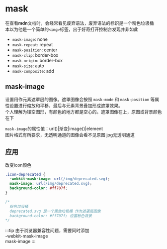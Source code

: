 # mask

在查看**mdn**文档时，会经常看见废弃语法，废弃语法的标识是一个粉色垃圾桶<span class="icon icon-deprecated"></span>  
本以为他是一个简单的`<img>`标签，出于好奇打开控制台发现并非如此

* `mask-image`: none
* `mask-repeat`: repeat
* `mask-position`: center
* `mask-clip`: border-box
* `mask-origin`: border-box
* `mask-size`: auto
* `mask-composite`: add

## mask-image

设置用作元素遮罩层的图像。遮罩图像会按照 `mask-mode`<span class="icon icon-experimental"></span>   和 `mask-position` 等属性设置进行缩放和平移，最后与元素背景叠加形成遮罩效果。  
个人理解为镂空图形，有颜色的地方都是空心的。遮罩图像在上，原图或背景颜色在下

`mask-image`的属性值：url()|渐变|image()|element  
图片格式有所要求，无透明通道的图像会看不见原图 jpg无透明通道

## 应用
改变icon颜色
```css
.icon-deprecated {
  -webkit-mask-image: url(/img/deprecated.svg);
  mask-image: url(/img/deprecated.svg);
  background-color: #ff707f;
}

/*
  粉色垃圾桶
  deprecated.svg 是一个黑色垃圾桶 作为遮罩层图像
  background-color: #ff707f; 设置粉色背景
*/
```
:::tip
由于浏览器兼容性问题，需要同时添加  
-webkit-mask-image  
mask-image
:::

<div class="xixi icon"></div>


<style>
  @import '/css/common.css';
  
  .xixi {
    -webkit-mask-image: url("data:image/svg+xml,%3Csvg xmlns='http://www.w3.org/2000/svg' viewBox='0 0 512 512'%3E%3Cpath d='M224%20387.814V512L32 320l192-192v126.912C447.375 260.152 437.794 103.016 380.93 0 521.287 151.707 491.48 394.785 224 387.814z'/%3E%3C/svg%3E");
    mask-image: url("data:image/svg+xml,%3Csvg xmlns='http://www.w3.org/2000/svg' viewBox='0 0 512 512'%3E%3Cpath d='M224%20387.814V512L32 320l192-192v126.912C447.375 260.152 437.794 103.016 380.93 0 521.287 151.707 491.48 394.785 224 387.814z'/%3E%3C/svg%3E");    background-color: #5e9eff;
  }
</style>
